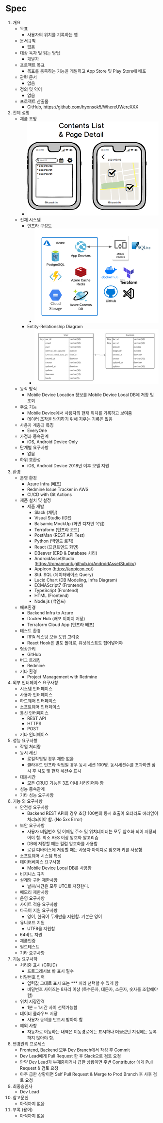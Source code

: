 # Spec
1. 개요
    * 목표
       * 사용자의 위치를 기록하는 앱
    * 문서규칙 
       * 없음
    * 대상 독자 및 읽는 방법
       * 개발자
    * 프로젝트 목표
       * 목표를 충족하는 기능을 개발하고 App Store 및 Play Store에 배포
    * 관련 문서
       * 없음
    * 정의 및 약어
       * 없음
    * 프로젝트 산출물
       * GitHub, https://github.com/hyonsok5/WhereUWereXXX   
1. 전체 설명
    * 제품 조망
       * <img src="https://github.com/hyonsok5/WhereUWereDoc/blob/main/AppFrontendDesign/Contents%20List%20N%20Detail%20Page.png?raw=true" />
    * 전체 시스템
       * 인프라 구성도
          * <img src="https://github.com/hyonsok5/WhereUWereDoc/blob/main/InfraD-WhereUWere.png?raw=true" />
       * Entity-Relationship Diagram
          * <img src="https://github.com/hyonsok5/WhereUWereDoc/blob/main/ERD-WhereUWere.png?raw=true" />   
    * 동작 방식
       * Mobile Device Location 정보를 Mobile Device Local DB에 저장 및 조회
    * 주요 기능
       * Mobile Device에서 사용자의 현재 위치를 기록하고 보여줌
       * 데이터 조작을 방지하기 위해 지우는 기록은 없음
    * 사용자 계층과 특징
       * EveryOne
    * 가정과 종속관계
       * iOS, Android Device Only
    * 단계별 요구사항
       * 없음
    * 하위 호환성
       * iOS, Android Device 2018년 이후 모델 지원  
1. 환경
    * 운영 환경
       * Azure Infra (배포)
       * Redmine Issue Tracker in AWS
       * CI/CD with Git Actions
    * 제품 설치 및 설정
       * 제품 개발
          * Slack (채팅)
          * Visual Studio (IDE)
          * Balsamiq MockUp (화면 디자인 목업)
          * Terraform (인프라 코드)
          * PostMan (REST API Test)
          * Python (백엔드 로직)
          * React (프런트엔드 화면)
          * DBeaver (ERD & Database 처리)
          * AndroidAssetStudio (https://romannurik.github.io/AndroidAssetStudio/)
          * AppIcon (https://appicon.co/)
          * Std. SQL (데이터베이스 Query)
          * Lucid Chart (DB Modeling, Infra Diagram)
          * ECMAScript7 (Frontend)
          * TypeScript (Frontend)
          * HTML (Frontend)
          * Node.js (백엔드)   
    * 배포환경
       * Backend Infra to Azure
       * Docker Hub (배포 이미지 저장)
       * Terraform Cloud App (인프라 배포)
    * 테스트 환경
       * RPA 테스팅 모듈 도입 고려중
       * React Hook은 별도 폴더로, 유닛테스트도 집어넣어야
    * 형상관리
       * GitHub
    * 버그 트래킹
       * Redmine
    * 기타 환경
       * Project Management with Redmine
1. 외부 인터페이스 요구사항
    * 시스템 인터페이스
    * 사용자 인터페이스
    * 하드웨어 인터페이스
    * 소프트웨어 인터페이스
    * 통신 인터페이스
       * REST API
       * HTTPS
       * POST
    * 기타 인터페이스
1. 성능 요구사항
    * 작업 처리량
    * 동시 세선
       * 로컬작업일 경우 제한 없음
       * 클라우드 인프라 작업일 경우 동시 세션 100명. 동시세션수를 초과하면 잠시 후 시도 및 현재 세션수 표시
    * 대응시간
       * 모든 CRUD 기능은 3초 이내 처리되어야 함 
    * 성능 종속관계
    * 기타 성능 요구사항
1. 기능 외 요구사항
    * 안전성 요구사항
       * Backend REST API의 경우 초당 100번의 동시 호출이 오더라도 에러없이 처리되어야 함. (No 5xx Error)
    * 보안 요구사항
       * 사용자 비밀번호 및 이메일 주소 및 위치데이터는 모두 암호화 되어 저장되어야 함. 최소 AES 이상 암호화 알고리즘
       * DB에 저장할 때는 컬럼 암호화를 사용함
       * 로컬 디바이스에 저장할 때는 사용자 아이디로 암호화 키를 사용함
    * 소프트웨어 시스템 특성
    * 데이터베이스 요구사항
       * Mobile Device Local DB를 사용함
    * 비지니스 규칙
    * 설계와 구현 제한사항
       * 날짜/시간은 모두 UTC로 저장한다.
    * 메모리 제한사항
    * 운영 요구사항
    * 사이트 적용 요구사항
    * 다국어 지원 요구사항
       * 영어, 한국어 두개만을 지원함. 기본은 영어
    * 유니코드 지원
       * UTF8을 지원함
    * 64비트 지원
    * 제품인증
    * 필드테스트
    * 기타 요구사항
1. 기능 요구사하
    * 처리중 표시 (CRUD)
       * 프로그레시브 바 표시 필수
    * 비밀번호 입력
       * 입력값 그대로 표시 또는 *** 처리 선택할 수 있게 함
       * 비밀번호 사이즈는 8자리 이상 (특수문자, 대문자, 소문자, 숫자를 조합해야 함)
    * 위치 저장간격
       * 1분 ~ 1시간 사이 선택가능함
    * 데이터 클라우드 저장
       * 사용자 동의를 반드시 받아야 함
    * 예외 사항
       * 자동차로 이동하는 내역은 이동경로에는 표시하나 머물렀던 지점에는 등록하지 않아야 함.    
1. 변경관리 프로세스
    * Frontend, Backend 모두 Dev Branch에서 작성 후 Commit
    * Dev Lead에게 Pull Request 한 후 Slack으로 검토 요청 
    * 만약 Dev Lead가 부재중이거나 급한 상황이면 주변 Contributor 에게 Pull Request & 검토 요청
    * 아주 급한 상황이면 Self Pull Request & Merge to Prod Branch 후 사후 검토 요청
1. 최종승인자
    * Dev Lead
1. 참고문헌
    * 아직까지 없음
1. 부록 (용어)
    * 아직까지 없음
